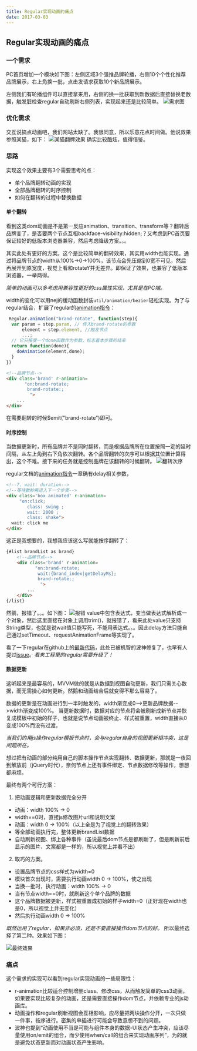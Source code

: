 ```yaml
---
title: Regular实现动画的痛点
date: 2017-03-03
---
```


## Regular实现动画的痛点
### 一个需求
PC首页增加一个模块如下图：左侧区域3个强推品牌轮播，右侧10个个性化推荐品牌展示，右上角换一批，点击发请求获取10个新品牌展示。

<!-- more -->

左侧我们有轮播组件可以直接拿来用，右侧的换一批获取到新数据后直接替换老数据，触发脏检查regular自动刷新右侧列表，实现起来还是比较简单。
![需求图](http://haitao.nos.netease.com/269e605c-de3b-4e7a-ae7a-eb5e254f6be4.png)
### 优化需求
交互说搞点动画吧，我们网站太缺了。我很同意，所以乐意花点时间做。他说效果参照某猫，如下：
![某猫翻牌效果](http://haitao.nos.netease.com/39974273-d4f4-4579-a51a-c67b019c5681.gif)
确实比较酷炫，值得借鉴。
### 思路
实现这个效果主要有3个需要思考的点：
- 单个品牌翻转动画的实现
- 全部品牌翻转的时序控制
- 如何在翻转的过程中替换数据
#### 单个翻转
看到这类dom动画是不是第一反应animation、transition、transform等？翻转后品牌变了，是否要两个节点互相backface-visibility:hidden;？又考虑到PC首页要保证较好的低版本浏览器兼容，然后考虑降级方案。。。

其实此处有更好的方案。这个是比较简单的翻转效果，其实用width也能实现。通过将品牌节点的width从100%->0->100%，该节点会先压缩到0宽不可见，然后再展开到原宽度，视觉上看和rotateY并无差异。即保证了效果，也兼容了低版本浏览器，一举两得。

*简单的动画可以多考虑用兼容性更好的css属性实现，尤其是在PC端。*

width的变化可以用nej的缓动函数封装`util/animation/bezier`轻松实现。为了与regular结合，扩展了regular的[animation指令](http://regularjs.github.io/guide/zh/basic/animation.html)：

``` javascript
 Regular.animation("brand-rotate", function(step){
  var param = step.param, // 传入brand-rotate的参数
      element = step.element, //触发节点
      ...;
  // 它只接受一个done函数作为参数，标志着本步骤的结束
  return function(done){ 
    doAnimation(element,done);
  }
})
```
``` html
<!--品牌节点-->
<div class='brand' r-animation=
       "on:brand-rotate;
        brand-rotate:;
         ">
    ...
</div>
```
在需要翻转的时候$emit("brand-rotate")即可。

#### 时序控制
当数据更新时，所有品牌并不是同时翻转，而是根据品牌所在位置按照一定的延时间隔，从左上角到右下角依次翻转。各个品牌翻转的次序可以根据其位置计算得出，这个不难。接下来的任务就是控制品牌在该翻转的时候翻转。
![翻转次序](http://haitao.nos.netease.com/326ffc51-d7ac-44bb-8bc2-a33c67b2b98f.png)

regular文档的[animation指令](http://regularjs.github.io/guide/zh/basic/animation.html)一章确有delay相关参数，
``` html
<!--7. wait: duration-->
<!--等待数秒再进入下一个步骤-->
<div class='box animated' r-animation=
     "on:click; 
        class: swing ;
        wait: 2000 ;
        class: shake">
  wait: click me
</div>
```
这正是我想要的，我想我应该这么写就能按序翻转了：
``` html
{#list brandList as brand}
    <!--品牌节点-->
    <div class='brand' r-animation=
           "on:brand-rotate;
            wait:{brand_index|getDelayMs};
            brand-rotate:;
             ">
        ...
    </div>
{/list}
```
然鹅，报错了。。。如下图：
![报错](http://haitao.nos.netease.com/fefa5f57-c6bb-48b9-aba6-cebb3d6ca2d7.png)
value中包含表达式，变当做表达式解析成一个对象，然后这里直接在对象上调用trim()，就报错了，看来此处value只支持String类型，也就是说wait值只能写死，不能用表达式。。。因此delay方法只能自己通过setTimeout、requestAnimationFrame等实现了。

看了一下regular在github上的[最新代码](https://github.com/regularjs/regular/blob/master/src/directive/animation.js#L147)，此处已被机智的波神修复了，也早有人提过[issue](https://github.com/regularjs/regular/issues/61)。*看来工程里的regular需要升级了！*

#### 数据更新
这听起来是最容易的，MVVM做的就是从数据到视图自动更新，我们只需关心数据，而无需操心如何更新。然鹅和动画结合后就变得不那么容易了。

数据的更新是在动画进行到一半时触发的，width渐变成0-->更新品牌数据-->width渐变成100%。
当更新数据时，数据对应的节点将会被刷新成新节点并恢复成模板中初始的样子，也就是说节点动画被终止、样式被重置，width直接从0变成100%而没有过渡。

*当我们的用js操作regular模板节点时，会与regular自身的视图更新相冲突，这是问题所在。*

想过把有动画的部分纯用自己的脚本操作节点实现翻转、数据更新，那就是一夜回到解放前（jQuery时代），奈何节点上还有事件绑定、节点数据修改等操作，想想都麻烦。

最终有两个可行方案：
1. 把动画逻辑和更新数据完全分开
- 动画：width 100% -> 0
- width==0时，直接js修改图片url和说明文案
- 动画：width 0 -> 100%（以上全是为了视觉上的翻转效果）
- 等全部动画执行完，整体更新brandList数据
- 自动刷新视图、绑上各种事件（虽说最后dom节点是都刷新了，但是刷新前后显示的图片、文案都是一样的，所以视觉上并看不出）

2. 取巧的方案。
- 设置品牌节点的css样式为width=0
- 模块首次出现时，需要执行动画width 0 -> 100%，使之出现
- 当换一批时，执行动画：width 100% -> 0
- 当有节点width==0时，就刷新这个单个品牌的数据
- 这个品牌数据被更新，样式被重置成初始的样子width=0（正好现在width也是0，所以视觉上并无变化）
- 然后执行动画width 0 -> 100%

*既然运用了regular，如果非必须，还是不要直接操作dom节点的好。* 所以最终选择了第二种。效果如下图：

![最终效果](http://haitao.nos.netease.com/6fd2446a-1feb-437c-b644-1d3b638923ee.gif)

### 痛点

这个需求的实现可以看到regular实现动画的一些局限性：
- r-animation比较适合控制增删class、修改css，从而触发简单的css3动画，如果要实现比较复杂的动画，还是需要直接操作dom节点，并依赖专业的js动画库。
- 动画操作和regular刷新视图会互相影响，应尽量把两块操作分开，一次只做一件事，按序进行。密集的串插进行可能会导致意想不到的问题。
- 波神也提到“动画使用不当是可能与组件本身的数据-UI状态产生冲突，应该尽量使用on/emit的组合，而少使用when/call的组合来实现动画序列”，为的就是避免状态更新而对动画状态产生影响。
